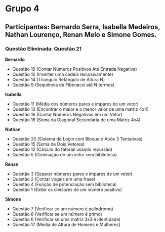 # Grupo 4

## Participantes: Bernardo Serra, Isabella Medeiros, Nathan Lourenço, Renan Melo e Simone Gomes.

### Questão Eliminada: Questão 21

**Bernardo**

- Questão 19 (Contar Números Positivos Até Entrada Negativa)
- Questão 10 (Inverter uma cadeia recursivamente)
- Questão 14 (Triangulo Retângulo de Altura N)
- Questão 9 (Sequência de Fibonacci até N termos)

**Isabella**

- Questão 11 (Média dos números pares e ímpares de um vetor)
- Questão 13 (Encontrar o maior e o menor valor de uma matriz 4x4)
- Questão 16 (Contar Números Negativos em um Vetor)
- Questão 18 (Soma da Diagonal Secundária de uma Matriz 4x4)

**Nathan**

- Questão 20 (Sistema de Login com Bloqueio Após 3 Tentativas)
- Questão 15 (Soma de Dois Vetores)
- Questão 12 (Cálculo do fatorial usando recursão)
- Questão 5 (Ordenação de um vetor sem biblioteca)

**Renan**

- Questão 3 (Separar números pares e ímpares de um vetor)
- Questão 2 (Contar vogais em uma frase)
- Questão 4 (Função de potenciação sem biblioteca)
- Questão 1 (Exibir os divisores de um número positivo)

**Simone**

- Questão 7 (Verificar se um número é palíndromo)
- Questão 8 (Verificar se um número é primo)
- Questão 6  (Verificar se uma matriz 3x3 é identidade)
- Questão 17 (Média de Altura de Homens e Mulheres)
